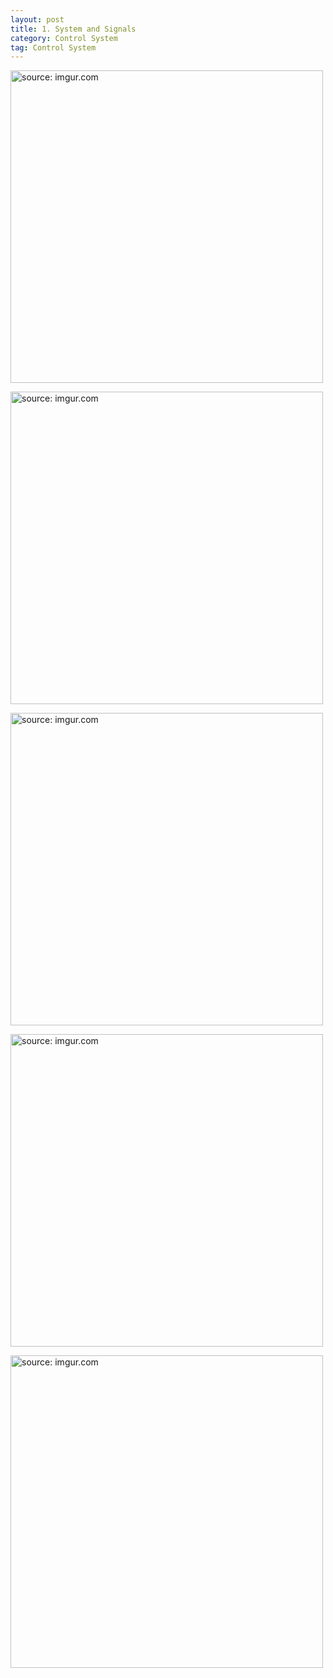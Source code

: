 ```yaml
---
layout: post
title: 1. System and Signals
category: Control System
tag: Control System
---
```


<a href="https://postimg.cc/zL26GK5h"><img src="https://i.postimg.cc/qRpTQx51/Capture.jpg" width="500px" title="source: imgur.com" /><a>

<a href="https://postimg.cc/6yxSq9sM"><img src="https://i.postimg.cc/c4vNDHFG/Capture.jpg" width="500px" title="source: imgur.com" /><a>

<a href="https://postimg.cc/t7WSLL1W"><img src="https://i.postimg.cc/XNDRyW4H/Capture.jpg" width="500px" title="source: imgur.com" /><a>

<a href="https://postimg.cc/8JW4g6CN"><img src="https://i.postimg.cc/JnY2J3VD/Capture.jpg" width="500px" title="source: imgur.com" /><a>

<a href="https://postimg.cc/MnFmcDMz"><img src="https://i.postimg.cc/N0gJzCQ2/Capture.jpg" width="500px" title="source: imgur.com" /><a>
